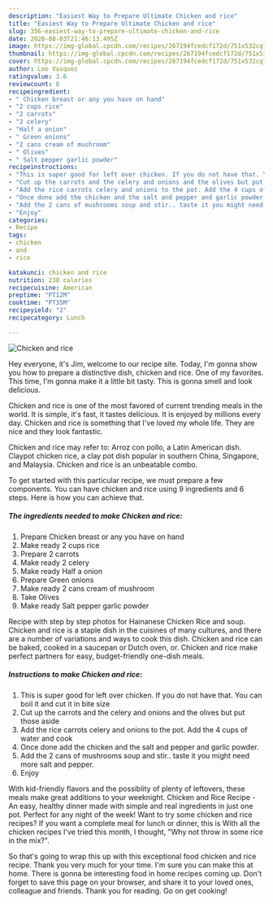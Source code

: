```yaml
---
description: "Easiest Way to Prepare Ultimate Chicken and rice"
title: "Easiest Way to Prepare Ultimate Chicken and rice"
slug: 356-easiest-way-to-prepare-ultimate-chicken-and-rice
date: 2020-08-03T21:46:13.495Z
image: https://img-global.cpcdn.com/recipes/267194fcedcf172d/751x532cq70/chicken-and-rice-recipe-main-photo.jpg
thumbnail: https://img-global.cpcdn.com/recipes/267194fcedcf172d/751x532cq70/chicken-and-rice-recipe-main-photo.jpg
cover: https://img-global.cpcdn.com/recipes/267194fcedcf172d/751x532cq70/chicken-and-rice-recipe-main-photo.jpg
author: Leo Vasquez
ratingvalue: 3.6
reviewcount: 8
recipeingredient:
- " Chicken breast or any you have on hand"
- "2 cups rice"
- "2 carrots"
- "2 celery"
- "Half a onion"
- " Green onions"
- "2 cans cream of mushroom"
- " Olives"
- " Salt pepper garlic powder"
recipeinstructions:
- "This is super good for left over chicken. If you do not have that. You can boil it and cut it in bite size"
- "Cut up the carrots and the celery and onions and the olives but put those aside"
- "Add the rice carrots celery and onions to the pot. Add the 4 cups of water and cook"
- "Once done add the chicken and the salt and pepper and garlic powder."
- "Add the 2 cans of mushrooms soup and stir.. taste it you might need more salt and pepper."
- "Enjoy"
categories:
- Recipe
tags:
- chicken
- and
- rice

katakunci: chicken and rice 
nutrition: 238 calories
recipecuisine: American
preptime: "PT12M"
cooktime: "PT35M"
recipeyield: "2"
recipecategory: Lunch

---
```



![Chicken and rice](https://img-global.cpcdn.com/recipes/267194fcedcf172d/751x532cq70/chicken-and-rice-recipe-main-photo.jpg)

Hey everyone, it's Jim, welcome to our recipe site. Today, I'm gonna show you how to prepare a distinctive dish, chicken and rice. One of my favorites. This time, I'm gonna make it a little bit tasty. This is gonna smell and look delicious.

Chicken and rice is one of the most favored of current trending meals in the world. It is simple, it's fast, it tastes delicious. It is enjoyed by millions every day. Chicken and rice is something that I've loved my whole life. They are nice and they look fantastic.

Chicken and rice may refer to: Arroz con pollo, a Latin American dish. Claypot chicken rice, a clay pot dish popular in southern China, Singapore, and Malaysia. Chicken and rice is an unbeatable combo.


To get started with this particular recipe, we must prepare a few components. You can have chicken and rice using 9 ingredients and 6 steps. Here is how you can achieve that.

##### The ingredients needed to make Chicken and rice:

1. Prepare  Chicken breast or any you have on hand
1. Make ready 2 cups rice
1. Prepare 2 carrots
1. Make ready 2 celery
1. Make ready Half a onion
1. Prepare  Green onions
1. Make ready 2 cans cream of mushroom
1. Take  Olives
1. Make ready  Salt pepper garlic powder


Recipe with step by step photos for Hainanese Chicken Rice and soup. Chicken and rice is a staple dish in the cuisines of many cultures, and there are a number of variations and ways to cook this dish. Chicken and rice can be baked, cooked in a saucepan or Dutch oven, or. Chicken and rice make perfect partners for easy, budget-friendly one-dish meals. 

##### Instructions to make Chicken and rice:

1. This is super good for left over chicken. If you do not have that. You can boil it and cut it in bite size
1. Cut up the carrots and the celery and onions and the olives but put those aside
1. Add the rice carrots celery and onions to the pot. Add the 4 cups of water and cook
1. Once done add the chicken and the salt and pepper and garlic powder.
1. Add the 2 cans of mushrooms soup and stir.. taste it you might need more salt and pepper.
1. Enjoy


With kid-friendly flavors and the possiblity of plenty of leftovers, these meals make great additions to your weeknight. Chicken and Rice Recipe - An easy, healthy dinner made with simple and real ingredients in just one pot. Perfect for any night of the week! Want to try some chicken and rice recipes? If you want a complete meal for lunch or dinner, this is With all the chicken recipes I&#39;ve tried this month, I thought, &#34;Why not throw in some rice in the mix?&#34;. 

So that's going to wrap this up with this exceptional food chicken and rice recipe. Thank you very much for your time. I'm sure you can make this at home. There is gonna be interesting food in home recipes coming up. Don't forget to save this page on your browser, and share it to your loved ones, colleague and friends. Thank you for reading. Go on get cooking!

